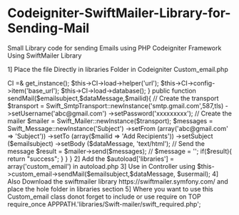 # Codeigniter-SwiftMailer-Library-for-Sending-Mail
Small Library code for sending Emails using PHP Codeigniter Framework Using SwiftMailer Library

1] Place the file Directly in libraries Folder in Codeigniter
   Custom_email.php
   <?php  if ( ! defined('BASEPATH')) exit('No direct script access allowed');
error_reporting(0);
/**
 * CodeIgniter
 *
 * An open source application development framework for PHP 5.1.6 or newer
 *
 * @package     CodeIgniter
 * @author      Ankit Prajapti
 * @copyright   Copyright (c) 2016, Ankit Prajapati.
 * @license     
 * @link        http://
 * @since       Version 1.0
 * @filesource
 */

// ------------------------------------------------------------------------

/**
 * Ankit email class
 *
 * @package     CodeIgniter
 * @subpackage          Libraries
 * @category           Ankit 
 * @author      Ankit
 * @link        http://
 */

class Custom_email {
      
      var $CI; 
      public function __construct(){

        $this->CI =& get_instance();
        $this->CI->load->helper('url');
        $this->CI->config->item('base_url');
        $this->CI->load->database();
      
      }
      
      public function sendMail($emailsubject,$dataMessage,$mailid){
      	           //   Create the transport
                      $transport = Swift_SmtpTransport::newInstance('smtp.gmail.com',587,tls)
                      ->setUsername('abc@gmail.com')
                      ->setPassword('xxxxxxxxx');
                      
                    // Create the mailer
                      $mailer = Swift_Mailer::newInstance($transport);
                      $messages = Swift_Message::newInstance('Subject')
                        ->setFrom (array('abc@gmail.com' => 'Subject'))
                        ->setTo (array($mailid => 'Add Recipients'))
                        ->setSubject ($emailsubject)
                        ->setBody ($dataMessage, 'text/html');
                        
                       //    Send the message
                       $result = $mailer->send($messages);
                       // $message = '';
                       if($result){
                                   return "success";
                         }
               
             }
                    
}

2] Add the $autoload['libraries'] = array('custom_email') in autoload.php 

3] Use in Controller using $this->custom_email->sendMail($emailsubject,$dataMessage, $usermail);

4] Also Download the swiftmailer library https://swiftmailer.symfony.com/ and place the hole folder in libraries section

5] Where you want to use this Custom_email class donot forget to include or use require on TOP  
   require_once APPPATH.'libraries/Swift-mailer/swift_required.php'; 

